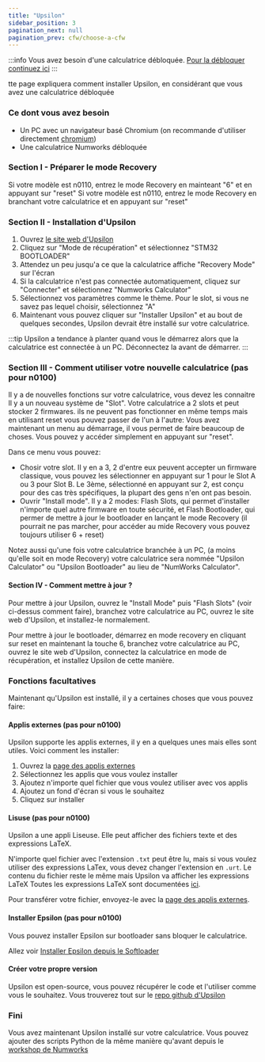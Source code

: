 ```yaml
---
title: "Upsilon"
sidebar_position: 3
pagination_next: null
pagination_prev: cfw/choose-a-cfw
---
```


:::info
Vous avez besoin d'une calculatrice débloquée. [Pour la débloquer continuez ici](../intro)
:::

tte page expliquera comment installer Upsilon, en considérant que vous avez une calculatrice débloquée

### Ce dont vous avez besoin

- Un PC avec un navigateur basé Chromium (on recommande d'utiliser directement [chromium](https://www.chromium.org/chromium-projects/))
- Une calculatrice Numworks débloquée

### Section I - Préparer le mode Recovery

Si votre modèle est n0110, entrez le mode Recovery en mainteant "6" et en appuyant sur "reset"
Si votre modèle est n0110, entrez le mode Recovery en branchant votre calculatrice et en appuyant sur "reset"

### Section II - Installation d'Upsilon

1. Ouvrez [le site web d'Upsilon](https://getupsilon.web.app/install)
2. Cliquez sur "Mode de récupération" et sélectionnez "STM32 BOOTLOADER"
3. Attendez un peu jusqu'a ce que la calculatrice affiche "Recovery Mode" sur l'écran
4. Si la calculatrice n'est pas connectée automatiquement, cliquez sur "Connecter" et sélectionnez "Numworks Calculator"
5. Sélectionnez vos paramètres comme le thème. Pour le slot, si vous ne savez pas lequel choisir, sélectionnez "A"
6. Maintenant vous pouvez cliquer sur "Installer Upsilon" et au bout de quelques secondes, Upsilon devrait être installé sur votre calculatrice.

:::tip
Upsilon a tendance à planter quand vous le démarrez alors que la calculatrice est connectée à un PC. Déconnectez la avant de démarrer.
:::

### Section III - Comment utiliser votre nouvelle calculatrice (pas pour n0100)

Il y a de nouvelles fonctions sur votre calculatrice, vous devez les connaitre
Il y a un nouveau système de "Slot". Votre calculatrice a 2 slots et peut stocker 2 firmwares. ils ne peuvent pas fonctionner en même temps mais en utilisant reset vous pouvez passer de l'un à l'autre:
Vous avez maintenant un menu au démarrage, il vous permet de faire beaucoup de choses. Vous pouvez y accéder simplement en appuyant sur "reset".

Dans ce menu vous pouvez:
- Chosir votre slot. Il y en a 3, 2 d'entre eux peuvent accepter un firmware classique, vous pouvez les sélectionner en appuyant sur 1 pour le Slot A ou 3 pour Slot B. Le 3ème, sélectionné en appuyant sur 2, est conçu pour des cas très spécifiques, la plupart des gens n'en ont pas besoin.
- Ouvrir "Install mode". Il y a 2 modes: Flash Slots, qui permet d'installer n'importe quel autre firmware en toute sécurité, et Flash Bootloader, qui permer de mettre à jour le bootloader en lançant le mode Recovery (il pourrait ne pas marcher, pour accéder au mide Recovery vous pouvez toujours utiliser 6 + reset)

Notez aussi qu'une fois votre calculatrice branchée à un PC, (a moins qu'elle soit en mode Recovery) votre calculatrice sera nommée "Upsilon Calculator" ou "Upsilon Bootloader" au lieu de "NumWorks Calculator".

#### Section IV - Comment mettre à jour ?

Pour mettre à jour Upsilon, ouvrez le "Install Mode" puis "Flash Slots" (voir ci-dessus comment faire), branchez votre calculatrice au PC, ouvrez le site web d'Upsilon, et installez-le normalement.

Pour mettre à jour le bootloader, démarrez en mode recovery en cliquant sur reset en maintenant  la touche 6, branchez votre calculatrice au PC, ouvrez le site web d'Upsilon, connectez la calculatrice en mode de récupération, et installez Upsilon de cette manière.

### Fonctions facultatives

Maintenant qu'Upsilon est installé, il y a certaines choses que vous pouvez faire:

#### Applis externes (pas pour n0100)

Upsilon supporte les applis externes, il y en a quelques unes mais elles sont utiles. Voici comment les installer:
1. Ouvrez la [page des applis externes](https://upsilonnumworks.github.io/Upsilon-External/)
2. Sélectionnez les applis que vous voulez installer
3. Ajoutez n'importe quel fichier que vous voulez utiliser avec vos applis
4. Ajoutez un fond d'écran si vous le souhaitez
5. Cliquez sur installer

#### Lisuse (pas pour n0100)

Upsilon a une appli Liseuse. Elle peut afficher des fichiers texte et des expressions LaTeX.

N'importe quel fichier avec l'extension `.txt` peut être lu, mais si vous voulez utiliser des expressions LaTex, vous devez changer l'extension en `.urt`. Le contenu du fichier reste le même mais Upsilon va afficher les expressions LaTeX
Toutes les expressions LaTeX sont documentées [ici](https://getupsilon.web.app/doc/reader).

Pour transférer votre fichier, envoyez-le avec la [page des applis externes](https://upsilonnumworks.github.io/Upsilon-External/).

#### Installer Epsilon (pas pour n0100)

Vous pouvez installer Epsilon sur bootloader sans bloquer le calculatrice.

Allez voir [Installer Epsilon depuis le Softloader](./install-epsilon-from-softloader)

#### Créer votre propre version

Upsilon est open-source, vous pouvez récupérer le code et l'utiliser comme vous le souhaitez. Vous trouverez tout sur le [repo github d'Upsilon](https://github.com/UpsilonNumworks/Upsilon)

### Fini

Vous avez maintenant Upsilon installé sur votre calculatrice. Vous pouvez ajouter des scripts Python de la même manière qu'avant depuis le [workshop de Numworks](https://my.numworks.com/python/)
